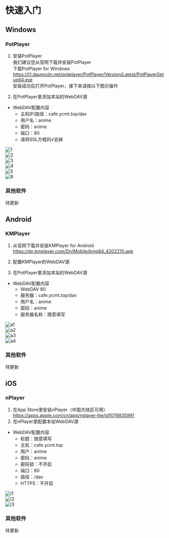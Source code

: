 # 快速入门  
## Windows  
### PotPlayer  
  
1. 安装PotPlayer  
我们建议您从官网下载并安装PotPlayer  
下载PotPlayer for Windows  
<https://t1.daumcdn.net/potplayer/PotPlayer/Version/Latest/PotPlayerSetup64.exe>  
安装成功后打开PotPlayer，接下来请按以下图示操作  

2. 在PotPlayer里添加本站的WebDAV源  
- WebDAV配置内容  
  - 主机IP/路径：cafe.ycmt.top/dav  
  - 用户名：anime  
  - 密码：anime  
  - 端口：80  
  - 请将SSL方框的√去掉  

![1](https://github.com/CafeStarmoe/starmoe/tree/main/docs/cafe/images/1.png)  
![2](https://github.com/CafeStarmoe/starmoe/tree/main/docs/cafe/images/2.png)  
![3](https://github.com/CafeStarmoe/starmoe/tree/main/docs/cafe/images/3.png)  
![4](https://github.com/CafeStarmoe/starmoe/tree/main/docs/cafe/images/4.png)  
![5](https://github.com/CafeStarmoe/starmoe/tree/main/docs/cafe/images/5.png)  
![6](https://github.com/CafeStarmoe/starmoe/tree/main/docs/cafe/images/6.png)  

### 其他软件  
待更新  

## Android  
### KMPlayer  
1. 从官网下载并安装KMPlayer for Android  
https://dn.kmplayer.com/Dn/Mobile/kmp64_4202210.apk  

2. 配置KMPlayer的WebDAV源  
2. 在PotPlayer里添加本站的WebDAV源  
- WebDAV配置内容  
  - WebDAV 80  
  - 服务器：cafe.ycmt.top/dav  
  - 用户名：anime  
  - 密码：anime  
  - 服务器名称：随意填写  

![a1](images/a1.jpg)  
![a2](images/a2.jpg)  
![a3](images/a3.jpg)  
![a4](images/a4.jpg)  

### 其他软件   
待更新  

## iOS  
### nPlayer  
1. 在App Store里安装nPlayer（中国大陆区可用）  
<https://apps.apple.com/cn/app/nplayer-lite/id1078835991>  
2. 在nPlayer里配置本站WebDAV源  
- WebDAV配置内容  
  - 标题：随意填写  
  - 主机：cafe.ycmt.top  
  - 用户：anime  
  - 密码：anime  
  - 密码锁：不开启  
  - 端口：80  
  - 路径：/dav  
  - HTTPS：不开启  

![i1](https://github.com/CafeStarmoe/starmoe/tree/main/docs/cafe/images/i1.jpg)  
![i2](https://github.com/CafeStarmoe/starmoe/tree/main/docs/cafe/images/i2.jpg)  
![i3](https://github.com/CafeStarmoe/starmoe/tree/main/docs/cafe/images/i3.jpg)  

### 其他软件
待更新
